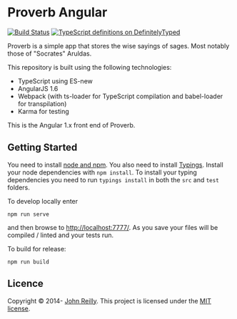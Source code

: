 # Proverb Angular

[![Build Status](https://ci.appveyor.com/api/projects/status/github/johnnyreilly/proverb-angular?svg=true)](https://ci.appveyor.com/project/JohnReilly/proverb-angular) [![TypeScript definitions on DefinitelyTyped](http://definitelytyped.org/badges/standard-flat.svg)](http://definitelytyped.org)

Proverb is a simple app that stores the wise sayings of sages.  Most notably those of "Socrates" Aruldas.

This repository is built using the following technologies:

- TypeScript using ES-new
- AngularJS 1.6
- Webpack (with ts-loader for TypeScript compilation and babel-loader for transpilation)
- Karma for testing

This is the Angular 1.x front end of Proverb.

## Getting Started

You need to install [node and npm](http://nodejs.org/).  You also need to install [Typings](https://github.com/typings/typings).  Install your node dependencies with `npm install`.  To install your typing dependencies you need to run `typings install` in both the `src` and `test` folders.

To develop locally enter

```
npm run serve
```

and then browse to [http://localhost:7777/](http://localhost:7777/).  As you save your files will be compiled / linted and your tests run.

To build for release:

```
npm run build
```

## Licence

Copyright © 2014- [John Reilly](twitter.com/johnny_reilly). This project is licensed under the [MIT license](http://opensource.org/licenses/mit-license.php).
